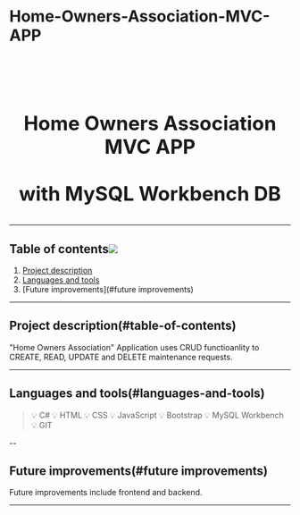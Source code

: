 # Home-Owners-Association-MVC-APP
<h1 align="center" style="display: block; font-size: 2.5em; font-weight: bold; margin-block-start: 1em; margin-block-end: 1em;">
  <br><br><strong>Home Owners Association MVC APP</strong>
  <br><br><strong>with MySQL Workbench DB</strong>
</h1>


---

## Table of contents[![](./docs/img/pin.svg)](#table-of-contents)
1. [Project description](#project-description)
2. [Languages and tools](#languages-and-tools)
3. [Future improvements](#future improvements)

---

## Project description(#table-of-contents)

"Home Owners Association" Application uses CRUD functioanlity to CREATE, READ, UPDATE and DELETE maintenance requests.

---

## Languages and tools(#languages-and-tools)

> 💡 C#
> 💡 HTML
> 💡 CSS
> 💡 JavaScript
> 💡 Bootstrap
> 💡 MySQL Workbench
> 💡 GIT


--

## Future improvements(#future improvements)

Future improvements include frontend and backend.

---

